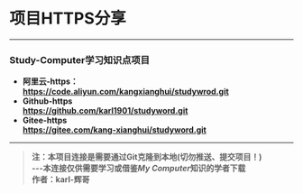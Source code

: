 # 项目HTTPS分享

---

### Study-Computer学习知识点项目
- **阿里云-https：**  
**https://code.aliyun.com/kangxianghui/studywrod.git**  
- **Github-https**  
**https://github.com/karl1901/studyword.git**  
- **Gitee-https**  
**https://gitee.com/kang-xianghui/studyword.git**  

---

> **注：本项目连接是需要通过Git克隆到本地(切勿推送、提交项目！)**  
> **---本连接仅供需要学习或借鉴*****My Computer*****知识的学者下载**  
> **作者：karl-辉哥**
